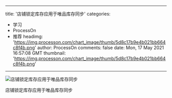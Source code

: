 
---
title: '店铺锁定库存应用于唯品库存同步'
categories: 
 - 学习
 - ProcessOn
 - 推荐
headimg: 'https://img.processon.com/chart_image/thumb/5d8c17b9e4b021bb664c8f4b.png'
author: ProcessOn
comments: false
date: Mon, 17 May 2021 16:57:08 GMT
thumbnail: 'https://img.processon.com/chart_image/thumb/5d8c17b9e4b021bb664c8f4b.png'
---

<div>   
<img class="thumb" alt="店铺锁定库存应用于唯品库存同步" src="https://img.processon.com/chart_image/thumb/5d8c17b9e4b021bb664c8f4b.png" referrerpolicy="no-referrer">
<p>店铺锁定库存应用于唯品库存同步</p>  
</div>
            